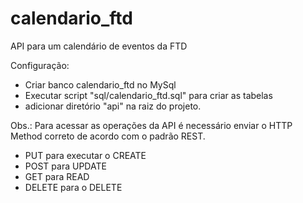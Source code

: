 # calendario_ftd
API para um calendário de eventos da FTD

Configuração:
  - Criar banco calendario_ftd no MySql
  - Executar script "sql/calendario_ftd.sql" para criar as tabelas
  - adicionar diretório "api" na raiz do projeto.


Obs.: Para acessar as operações da API é necessário enviar o HTTP Method correto de acordo com o padrão REST.
  - PUT para executar o CREATE
  - POST para UPDATE
  - GET para READ
  - DELETE para o DELETE